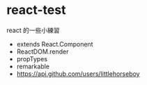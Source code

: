 # react-test

 react 的一些小練習

- extends React.Component
- ReactDOM.render
- propTypes
- remarkable
- https://api.github.com/users/littlehorseboy
